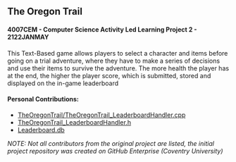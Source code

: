 <div>
  <h2 align="left">
    The Oregon Trail
  </h2>
  <h4>4007CEM - Computer Science Activity Led Learning Project 2 - 2122JANMAY<h4>
</div>

<p>
  <div align="left">
  This Text-Based game allows players to select a character and items before going on a trial adventure, where they have to make a series of decisions and use their  items to survive the adventure. The more health the player has at the end, the higher the player score, which is submitted, stored and displayed on the in-game   leaderboard
  </div>
</p>

<h4 align="left">Personal Contributions:</h4>

- [TheOregonTrail/TheOregonTrail_LeaderboardHandler.cpp](https://github.com/Daniel-Mullings/The-Oregon-Trail/blob/master/TheOregonTrail/TheOregonTrail_LeaderboardHandler.cpp)
- [TheOregonTrail_LeaderboardHandler.h](https://github.com/Daniel-Mullings/The-Oregon-Trail/blob/master/TheOregonTrail/TheOregonTrail_LeaderboardHandler.h)
- [Leaderboard.db](https://github.com/Daniel-Mullings/The-Oregon-Trail/blob/master/TheOregonTrail/Leaderboard.db)

<i>NOTE: Not all contributors from the original project are listed, the initial project repository was created on GitHub Enterprise (Coventry University)<i>
